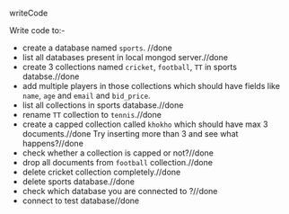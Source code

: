 writeCode

Write code to:-

- create a database named `sports`.  //done
- list all databases present in local mongod server.//done
- create 3 collections named `cricket`, `football`, `TT` in sports databse.//done
- add multiple players in those collections which should have fields like `name`, `age` and `email` and `bid_price`.
- list all collections in sports database.//done
- rename `TT` collection to `tennis`.//done
- create a capped collection called `khokho` which should have max 3 documents.//done
  Try inserting more than 3 and see what happens?//done
- check whether a collection is capped or not?//done
- drop all documents from `football` collection.//done
- delete cricket collection completely.//done
- delete sports database.//done
- check which database you are connected to ?//done
- connect to test database//done



